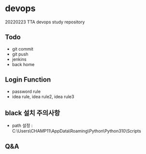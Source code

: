 # devops
20220223 TTA devops study repository

## Todo
- git commit
- git push
- jenkins
- back home

## Login Function
- password rule
- idea rule, idea rule2, idea rule3


## black 설치 주의사항
- path 설정 : C:\Users\CHAMP11\AppData\Roaming\Python\Python310\Scripts

## Q&A
